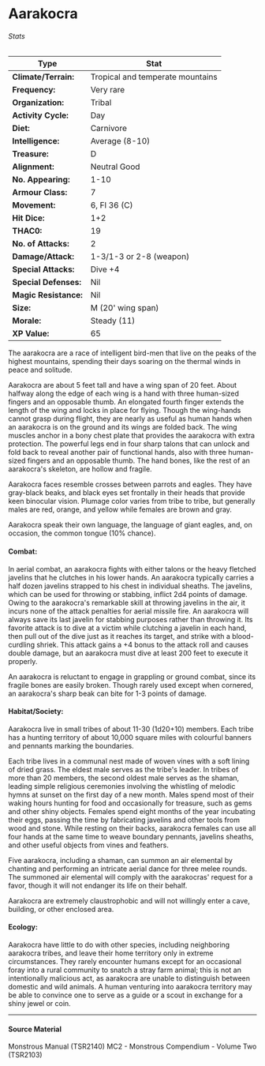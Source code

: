 # Aarakocra

###### Stats

|Type |  Stat |
|---|---|
|**Climate/Terrain:** | Tropical and temperate mountains |
|**Frequency:** | Very rare |
|**Organization:** | Tribal |
|**Activity Cycle:** | Day |
|**Diet:** | Carnivore	|
|**Intelligence:** | Average (8-10)	|
|**Treasure:** | D	|
|**Alignment:** | Neutral Good	|
|**No. Appearing:** | 1-10	|
|**Armour Class:** | 7	|
|**Movement:** | 6, Fl 36 (C)	|
|**Hit Dice:** | 1+2	|
|**THAC0:** | 19	|
|**No. of Attacks:** | 2	|
|**Damage/Attack:** | 1-3/1-3 or 2-8 (weapon)	|
|**Special Attacks:** | Dive +4	|
|**Special Defenses:** | Nil |
|**Magic Resistance:** | Nil	|
|**Size:** | M (20' wing span)	|
|**Morale:** | Steady (11) |
|**XP Value:** | 65	|

The aarakocra are a race of intelligent bird-men that live on the peaks of the highest mountains, spending their days soaring on the thermal winds in peace and solitude.

Aarakocra are about 5 feet tall and have a wing span of 20 feet. About halfway along the edge of each wing is a hand with three human-sized fingers and an opposable thumb. An elongated fourth finger extends the length of the wing and locks in place for flying. Though the wing-hands cannot grasp during flight, they are nearly as useful as human hands when an aarakocra is on the ground and its wings are folded back. The wing muscles anchor in a bony chest plate that provides the aarakocra with extra protection. The powerful legs end in four sharp talons that can unlock and fold back to reveal another pair of functional hands, also with three human-sized fingers and an opposable thumb. The hand bones, like the rest of an aarakocra's skeleton, are hollow and fragile.

Aarakocra faces resemble crosses between parrots and eagles. They have gray-black beaks, and black eyes set frontally in their heads that provide keen binocular vision. Plumage color varies from tribe to tribe, but generally males are red, orange, and yellow while females are brown and gray.

Aarakocra speak their own language, the language of giant eagles, and, on occasion, the common tongue (10% chance).

#### Combat:

In aerial combat, an aarakocra fights with either talons or the heavy fletched javelins that he clutches in his lower hands. An aarakocra typically carries a half dozen javelins strapped to his chest in individual sheaths. The javelins, which can be used for throwing or stabbing, inflict 2d4 points of damage. Owing to the aarakocra's remarkable skill at throwing javelins in the air, it incurs none of the attack penalties for aerial missile fire. An aarakocra will always save its last javelin for stabbing purposes rather than throwing it. Its favorite attack is to dive at a victim while clutching a javelin in each hand, then pull out of the dive just as it reaches its target, and strike with a blood-curdling shriek. This attack gains a +4 bonus to the attack roll and causes double damage, but an aarakocra must dive at least 200 feet to execute it properly.

An aarakocra is reluctant to engage in grappling or ground combat, since its fragile bones are easily broken. Though rarely used except when cornered, an aarakocra's sharp beak can bite for 1-3 points of damage.

#### Habitat/Society:

Aarakocra live in small tribes of about 11-30 (1d20+10) members. Each tribe has a hunting territory of about 10,000 square miles with colourful banners and pennants marking the boundaries.

Each tribe lives in a communal nest made of woven vines with a soft lining of dried grass. The eldest male serves as the tribe's leader. In tribes of more than 20 members, the second oldest male serves as the shaman, leading simple religious ceremonies involving the whistling of melodic hymns at sunset on the first day of a new month. Males spend most of their waking hours hunting for food and occasionally for treasure, such as gems and other shiny objects. Females spend eight months of the year incubating their eggs, passing the time by fabricating javelins and other tools from wood and stone. While resting on their backs, aarakocra females can use all four hands at the same time to weave boundary pennants, javelins sheaths, and other useful objects from vines and feathers.

Five aarakocra, including a shaman, can summon an air elemental by chanting and performing an intricate aerial dance for three melee rounds. The summoned air elemental will comply with the aarakocras' request for a favor, though it will not endanger its life on their behalf.

Aarakocra are extremely claustrophobic and will not willingly enter a cave, building, or other enclosed area.

#### Ecology:

Aarakocra have little to do with other species, including neighboring aarakocra tribes, and leave their home territory only in extreme circumstances. They rarely encounter humans except for an occasional foray into a rural community to snatch a stray farm animal; this is not an intentionally malicious act, as aarakocra are unable to distinguish between domestic and wild animals. A human venturing into aarakocra territory may be able to convince one to serve as a guide or a scout in exchange for a shiny jewel or coin.

---

#### Source Material

Monstrous Manual (TSR2140)
MC2 - Monstrous Compendium - Volume Two (TSR2103)
